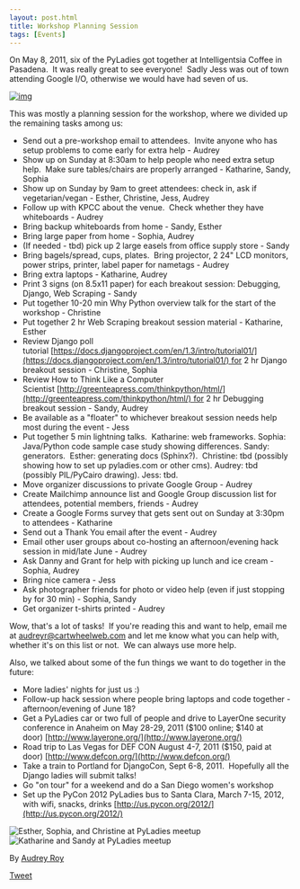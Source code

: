 ```yaml
---
layout: post.html
title: Workshop Planning Session
tags: [Events]
---
```


On May 8, 2011, six of the PyLadies got together at Intelligentsia Coffee in Pasadena.  It was really great to see everyone!  Sadly Jess was out of town attending Google I/O, otherwise we would have had seven of us.

[![img](http://farm3.staticflickr.com/2735/5707622417_9f7cacaa25.jpg)](http://www.flickr.com/photos/orangepulp/5707622417/)

This was mostly a planning session for the workshop, where we divided up the remaining tasks among us:

-   Send out a pre-workshop email to attendees.  Invite anyone who has setup problems to come early for extra help - Audrey
-   Show up on Sunday at 8:30am to help people who need extra setup help.  Make sure tables/chairs are properly arranged - Katharine, Sandy, Sophia
-   Show up on Sunday by 9am to greet attendees: check in, ask if vegetarian/vegan - Esther, Christine, Jess, Audrey
-   Follow up with KPCC about the venue.  Check whether they have whiteboards - Audrey
-   Bring backup whiteboards from home - Sandy, Esther
-   Bring large paper from home - Sophia, Audrey
-   (If needed - tbd) pick up 2 large easels from office supply store - Sandy
-   Bring bagels/spread, cups, plates.  Bring projector, 2 24" LCD monitors, power strips, printer, label paper for nametags - Audrey
-   Bring extra laptops - Katharine, Audrey
-   Print 3 signs (on 8.5x11 paper) for each breakout session: Debugging, Django, Web Scraping - Sandy
-   Put together 10-20 min Why Python overview talk for the start of the workshop - Christine
-   Put together 2 hr Web Scraping breakout session material - Katharine, Esther
-   Review Django poll tutorial [https://docs.djangoproject.com/en/1.3/intro/tutorial01/](https://docs.djangoproject.com/en/1.3/intro/tutorial01/) for 2 hr Django breakout session - Christine, Sophia
-   Review How to Think Like a Computer Scientist [http://greenteapress.com/thinkpython/html/](http://greenteapress.com/thinkpython/html/) for 2 hr Debugging breakout session - Sandy, Audrey
-   Be available as a "floater" to whichever breakout session needs help most during the event - Jess
-   Put together 5 min lightning talks.  Katharine: web frameworks. Sophia: Java/Python code sample case study showing differences. Sandy: generators.  Esther: generating docs (Sphinx?).  Christine: tbd (possibly showing how to set up pyladies.com or other cms). Audrey: tbd (possibly PIL/PyCairo drawing). Jess: tbd.
-   Move organizer discussions to private Google Group - Audrey
-   Create Mailchimp announce list and Google Group discussion list for attendees, potential members, friends - Audrey
-   Create a Google Forms survey that gets sent out on Sunday at 3:30pm to attendees - Katharine
-   Send out a Thank You email after the event - Audrey
-   Email other user groups about co-hosting an afternoon/evening hack session in mid/late June - Audrey
-   Ask Danny and Grant for help with picking up lunch and ice cream - Sophia, Audrey
-   Bring nice camera - Jess
-   Ask photographer friends for photo or video help (even if just stopping by for 30 min) - Sophia, Sandy
-   Get organizer t-shirts printed - Audrey

Wow, that's a lot of tasks!  If you're reading this and want to help, email me at [audreyr@cartwheelweb.com](mailto:audreyr@cartwheelweb.com) and let me know what you can help with, whether it's on this list or not.  We can always use more help.

Also, we talked about some of the fun things we want to do together in the future:

-   More ladies' nights for just us :)
-   Follow-up hack session where people bring laptops and code together - afternoon/evening of June 18?
-   Get a PyLadies car or two full of people and drive to LayerOne security conference in Anaheim on May 28-29, 2011 (\$100 online; $140 at door) [http://www.layerone.org/](http://www.layerone.org/)
-   Road trip to Las Vegas for DEF CON August 4-7, 2011 ($150, paid at door) [http://www.defcon.org/](http://www.defcon.org/)
-   Take a train to Portland for DjangoCon, Sept 6-8, 2011.  Hopefully all the Django ladies will submit talks!
-   Go "on tour" for a weekend and do a San Diego women's workshop
-   Set up the PyCon 2012 PyLadies bus to Santa Clara, March 7-15, 2012, with wifi, snacks, drinks [http://us.pycon.org/2012/](http://us.pycon.org/2012/)

![Esther, Sophia, and Christine at PyLadies meetup](http://farm3.static.flickr.com/2735/5707622417\_9f7cacaa25.jpg) 
![Katharine and Sandy at PyLadies meetup](http://farm4.static.flickr.com/3320/5707551585\_8fda850878.jpg)


By [Audrey Roy](https://twitter.com/audreyr "AudreyR | Twitter")

[Tweet](https://twitter.com/share)
